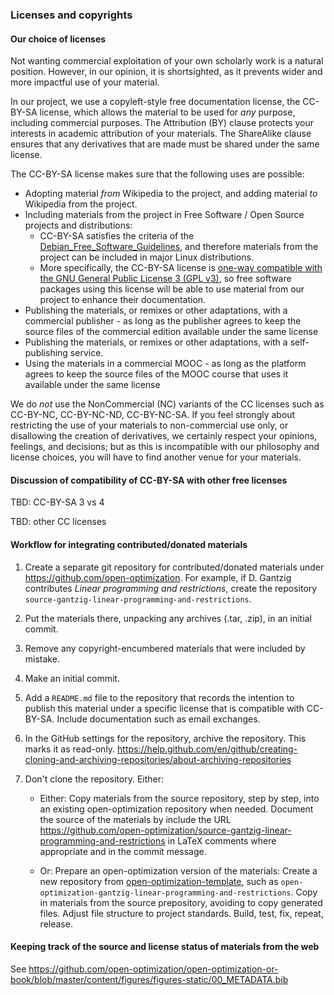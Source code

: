 ### Licenses and copyrights ###

#### Our choice of licenses ####

Not wanting commercial exploitation of your own scholarly work is a natural position. However, in our opinion, it is shortsighted, as it prevents wider and more impactful use of your material.

In our project, we use a copyleft-style free documentation license, the CC-BY-SA license, which allows the material to be used for *any* purpose, including commercial purposes.  The Attribution (BY) clause protects your interests in academic attribution of your materials.  The ShareAlike clause ensures that any derivatives that are made must be shared under the same license.

The CC-BY-SA license makes sure that the following uses are possible:

 * Adopting material *from* Wikipedia to the project, and adding material *to* Wikipedia  from the project.
 * Including materials from the project in Free Software / Open Source projects and distributions:
   - CC-BY-SA satisfies the criteria of the [Debian_Free_Software_Guidelines](https://en.wikipedia.org/wiki/Debian_Free_Software_Guidelines), and therefore materials from the project can be included in major Linux distributions.
   - More specifically, the CC-BY-SA license is [one-way compatible with the GNU General Public License 3 (GPL v3)](https://creativecommons.org/2015/10/08/cc-by-sa-4-0-now-one-way-compatible-with-gplv3/), so free software packages using this license will be able to use material from our project to enhance their documentation.
 * Publishing the materials, or remixes or other adaptations, with a commercial publisher - as long as the publisher agrees to keep the source files of the commercial edition  available under the same license
 * Publishing the materials, or remixes or other adaptations, with a self-publishing service.
 * Using the materials in a commercial MOOC - as long as the platform agrees to keep the source files of the MOOC course that uses it available under the same license

We do *not* use the NonCommercial (NC) variants of the CC licenses such as CC-BY-NC, CC-BY-NC-ND, CC-BY-NC-SA.  If you feel strongly about restricting the use of your materials to non-commercial use only, or disallowing the creation of derivatives, we certainly respect your opinions, feelings, and decisions; but as this is incompatible with our philosophy and license choices, you will have to find another venue for your materials.

#### Discussion of compatibility of CC-BY-SA with other free licenses

TBD: CC-BY-SA 3 vs 4

TBD: other CC licenses


#### Workflow for integrating contributed/donated materials ####

1. Create a separate git repository for contributed/donated materials under https://github.com/open-optimization.  For example, if D. Gantzig contributes *Linear programming and restrictions*, create the repository `source-gantzig-linear-programming-and-restrictions`.

2. Put the materials there, unpacking any archives (.tar, .zip), in an initial commit.

3. Remove any copyright-encumbered materials that were included by mistake.

4. Make an initial commit.

5. Add a `README.md` file to the repository that records the intention to publish this material under a specific license that is compatible with CC-BY-SA.  Include documentation such as email exchanges.

6. In the GitHub settings for the repository, archive the repository. This marks it as read-only.
   https://help.github.com/en/github/creating-cloning-and-archiving-repositories/about-archiving-repositories

7. Don't clone the repository.  Either:

	- Either: Copy materials from the source repository, step by step, into an existing open-optimization repository when needed. Document the source of the materials by include the URL https://github.com/open-optimization/source-gantzig-linear-programming-and-restrictions in LaTeX comments where appropriate and in the commit message.

	- Or: Prepare an open-optimization version of the materials: Create a new repository from [open-optimization-template](https://github.com/open-optimization/open-optimization-template), such as `open-optimization-gantzig-linear-programming-and-restrictions`. Copy in materials from the source prepository, avoiding to copy generated files.  Adjust file structure to project standards.  Build, test, fix, repeat, release.

#### Keeping track of the source and license status of materials from the web ####

See https://github.com/open-optimization/open-optimization-or-book/blob/master/content/figures/figures-static/00_METADATA.bib
